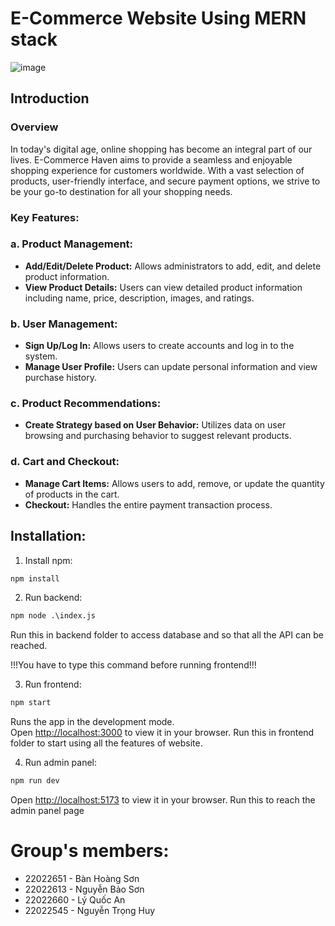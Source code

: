 # E-Commerce Website Using MERN stack

![image](https://github.com/nguyenbaoson/software_engineering_2024/assets/125812602/01a48194-9be9-46a5-ae77-dcef97c89ebb)



## Introduction
### Overview
In today's digital age, online shopping has become an integral part of our lives. E-Commerce Haven aims to provide a seamless and enjoyable shopping experience for customers worldwide. With a vast selection of products, user-friendly interface, and secure payment options, we strive to be your go-to destination for all your shopping needs.
### Key Features:

### **a. Product Management:**

- **Add/Edit/Delete Product:** Allows administrators to add, edit, and delete product information.
- **View Product Details:** Users can view detailed product information including name, price, description, images, and ratings.

### **b. User Management:**

- **Sign Up/Log In:** Allows users to create accounts and log in to the system.
- **Manage User Profile:** Users can update personal information and view purchase history.

### **c. Product Recommendations:**

- **Create Strategy based on User Behavior:** Utilizes data on user browsing and purchasing behavior to suggest relevant products.

### **d. Cart and Checkout:**

- **Manage Cart Items:** Allows users to add, remove, or update the quantity of products in the cart.
- **Checkout:** Handles the entire payment transaction process.
## Installation:
1. Install npm:
```python 
npm install
```
2. Run backend:
```python 
npm node .\index.js
```
Run this in backend folder to access database and so that all the API can be reached.

 !!!You have to type this command before running frontend!!!

3. Run frontend:
```python 
npm start
```
Runs the app in the development mode.\
Open [http://localhost:3000](http://localhost:3000) to view it in your browser.
Run this in frontend folder to start using all the features of website.

4. Run admin panel:
```python 
npm run dev 
```
Open [http://localhost:5173](http://localhost:5173) to view it in your browser.
Run this to reach the admin panel page

# Group's members:
* 22022651 - Bàn Hoàng Sơn
* 22022613 - Nguyễn Bảo Sơn 
* 22022660 - Lý Quốc An
* 22022545 - Nguyễn Trọng Huy


